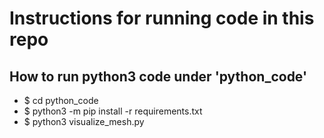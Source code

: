 # Instructions for running code in this repo

## How to run python3 code under 'python_code'
* $ cd python_code
* $ python3 -m pip install -r requirements.txt
* $ python3 visualize_mesh.py